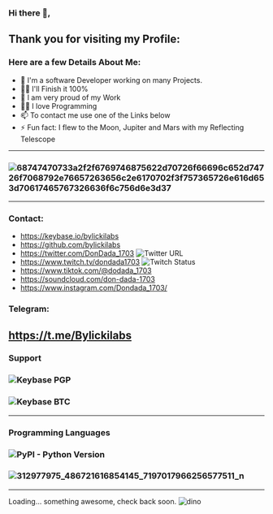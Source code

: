 ### Hi there 👋, 
Thank you for visiting my Profile: 
-----
### Here are a few Details About Me:
- 🔭 I'm a software Developer working on many Projects.
- 🕵️‍♀️ I'll Finish it 100%
- 🧸 I am very proud of my Work
- 🧑‍💻 I love Programming
- 📫 To contact me use one of the Links below
- ⚡ Fun fact: I flew to the Moon, Jupiter and Mars with my Reflecting Telescope
---
### ![68747470733a2f2f6769746875622d70726f66696c652d74726f7068792e76657263656c2e6170702f3f757365726e616d653d70617465767326636f6c756d6e3d37](https://user-images.githubusercontent.com/109308073/199476697-5a03183f-9102-49a4-974f-79b4c7190ef4.svg)
---
### Contact:
- https://keybase.io/bylickilabs
- https://github.com/bylickilabs
- https://twitter.com/DonDada_1703 ![Twitter URL](https://img.shields.io/twitter/url?style=social&url=https%3A%2F%2Ftwitter.com%2FDonDada_1703)
- https://www.twitch.tv/dondada1703 ![Twitch Status](https://img.shields.io/twitch/status/dondada1703?style=social)
- https://www.tiktok.com/@dodada_1703
- https://soundcloud.com/don-dada-1703
- https://www.instagram.com/Dondada_1703/
### Telegram:
https://t.me/Bylickilabs
---
### Support
### ![Keybase PGP](https://img.shields.io/keybase/pgp/bylickilabs?style=plastic)
### ![Keybase BTC](https://img.shields.io/keybase/btc/bylickilabs?style=plastic)
---
### Programming Languages
### ![PyPI - Python Version](https://img.shields.io/pypi/pyversions/3?style=plastic)
### ![312977975_486721616854145_7197017966256577511_n](https://user-images.githubusercontent.com/109308073/199469829-9c655d8e-393a-4aee-820e-d93e03b42943.jpg)
---
Loading... something awesome, check back soon.
![dino](https://user-images.githubusercontent.com/109308073/199478177-91a984aa-caae-4a4f-b5b9-548ac8c2cb59.gif)
<!--
**bylickilabs/bylickilabs** is a ✨ _special_ ✨ repository because its `README.md` (this file) appears on your GitHub profile.
Here are some ideas to get you started:
-->
